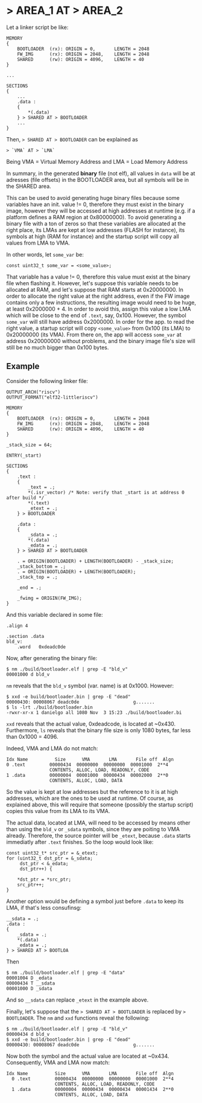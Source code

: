 # > AREA_1 AT > AREA_2

Let a linker script be like:

    MEMORY
    {
        BOOTLOADER  (rx): ORIGIN = 0,       LENGTH = 2048
        FW_IMG      (rx): ORIGIN = 2048,    LENGTH = 2048
        SHARED      (rw): ORIGIN = 4096,    LENGTH = 40
    }

    ...

    SECTIONS
    {
        ...
        .data :
        {
            *(.data)
        } > SHARED AT > BOOTLOADER
        ...
    }

Then, `> SHARED AT > BOOTLOADER` can be explained as

    > `VMA` AT > `LMA`

Being VMA = Virtual Memory Address and LMA = Load Memory Address

In summary, in the generated **binary** file (not elf), all values in `data`
will be at adresses (file offsets) in the BOOTLOADER area, but all symbols
will be in the SHARED area.

This can be used to avoid generating huge binary files because some variables
have an init. value != 0, therefore they must exist in the binary image, however
they will be accessed at high addresses at runtime (e.g. if a platform defines a RAM
region at 0x80000000). To avoid generating a binary file with a ton of zeros so
that these variables are allocated at the right place, its LMAs are kept at low
addresses (FLASH for instance), its symbols at high (RAM for instance) and the
startup script will copy all values from LMA to VMA.

In other words, let `some_var` be:

    const uint32_t some_var = <some_value>;

That variable has a value != 0, therefore this value must exist at the binary file
when flashing it. However, let's suppose this variable needs to be allocated at RAM,
and let's suppose that RAM starts at 0x20000000. In order to allocate the right value
at the right address, even if the FW image contains only a few instructions, the
resulting image would need to be huge, at least 0x2000000 + 4. In order to avoid this,
assign this value a low LMA which will be close to the end of `.text`, say, 0x100.
However, the symbol `some_var` will still have address 0x2000000. In order for the app.
to read the right value, a startup script will copy `<some_value>` from 0x100 (its LMA)
to 0x20000000 (its VMA). From there on, the app will access `some_var` at address
0x20000000 without problems, and the binary image file's size will still be no much
bigger than 0x100 bytes.

## Example

Consider the following linker file:

    OUTPUT_ARCH("riscv")
    OUTPUT_FORMAT("elf32-littleriscv")

    MEMORY
    {
        BOOTLOADER  (rx): ORIGIN = 0,       LENGTH = 2048
        FW_IMG      (rx): ORIGIN = 2048,    LENGTH = 2048
        SHARED      (rw): ORIGIN = 4096,    LENGTH = 40
    }

    _stack_size = 64;

    ENTRY(_start)

    SECTIONS
    {
        .text :
        {
            _text = .;
            *(.isr_vector) /* Note: verify that _start is at address 0 after build */
            *(.text)
            _etext = .;
        } > BOOTLOADER

        .data :
        {
            _sdata = .;
            *(.data)
            _edata = .;
        } > SHARED AT > BOOTLOADER

        . = ORIGIN(BOOTLOADER) + LENGTH(BOOTLOADER) - _stack_size;
        _stack_bottom = .;
        . = ORIGIN(BOOTLOADER) + LENGTH(BOOTLOADER);
        _stack_top = .;

        _end = .;

        _fwimg = ORIGIN(FW_IMG);
    }

And this variable declared in some file:

    .align 4

    .section .data
    bld_v:
        .word   0xdeadc0de

Now, after generating the binary file:

    $ nm ./build/bootloader.elf | grep -E "bld_v"
    00001000 d bld_v

`nm` reveals that the `bld_v` symbol (var. name) is at 0x1000. However:

    $ xxd -e build/bootloader.bin | grep -E "dead"
    00000430: 00008067 deadc0de                    g.......
    $ ls -lrt ./build/bootloader.bin
    -rwxr-xr-x 1 danielgo all 1080 Nov  3 15:23 ./build/bootloader.bi

`xxd` reveals that the actual value, 0xdeadcode, is located at ~0x430.
Furthermore, `ls` reveals that the binary file size is only 1080 bytes,
far less than 0x1000 = 4096.

Indeed, VMA and LMA do not match:

    Idx Name          Size      VMA       LMA       File off  Algn
    0 .text         00000434  00000000  00000000  00001000  2**4
                    CONTENTS, ALLOC, LOAD, READONLY, CODE
    1 .data         00000004  00001000  00000434  00002000  2**0
                    CONTENTS, ALLOC, LOAD, DATA

So the value is kept at low addresses but the reference to it is at high
addresses, which are the ones to be used at runtime. Of course, as explained
above, this will require that someone (possibly the startup script) copies
this value from its LMA to its VMA.

The actual data, located at LMA, will need to be accessed by means other than
using the `bld_v` or `_sdata` symbols, since they are poiting to VMA already.
Therefore, the source pointer will be `_etext`, because `.data` starts immediatly
after `.text` finishes. So the loop would look like:

    const uint32_t* src_ptr = &_etext;
    for (uint32_t dst_ptr = &_sdata;
         dst_ptr < &_edata;
         dst_ptr++) {

        *dst_ptr = *src_ptr;
        src_ptr++;
    }

Another option would be defining a symbol just before `.data` to keep its
LMA, if that's less consufinsg:

    __sdata = .;
    .data :
    {
        _sdata = .;
        *(.data)
        _edata = .;
    } > SHARED AT > BOOTLOA

Then

    $ nm ./build/bootloader.elf | grep -E "data"
    00001004 D _edata
    00000434 T __sdata
    00001000 D _sdata

And so `__sdata` can replace `_etext` in the example above.

Finally, let's suppose that the `> SHARED AT > BOOTLOADER` is replaced by
`> BOOTLOADER`. The `nm` and `xxd` functions reveal the following:

    $ nm ./build/bootloader.elf | grep -E "bld_v"
    00000434 d bld_v
    $ xxd -e build/bootloader.bin | grep -E "dead"
    00000430: 00008067 deadc0de                    g.......

Now both the symbol and the actual value are located at ~0x434. Consequently,
VMA and LMA now match:

    Idx Name          Size      VMA       LMA       File off  Algn
      0 .text         00000434  00000000  00000000  00001000  2**4
                      CONTENTS, ALLOC, LOAD, READONLY, CODE
      1 .data         00000004  00000434  00000434  00001434  2**0
                      CONTENTS, ALLOC, LOAD, DATA

